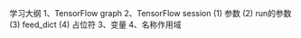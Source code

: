 学习大纲
1、TensorFlow graph
2、TensorFlow session
    (1) 参数
    (2) run的参数
    (3) feed_dict
    (4) 占位符
3、变量
4、名称作用域
